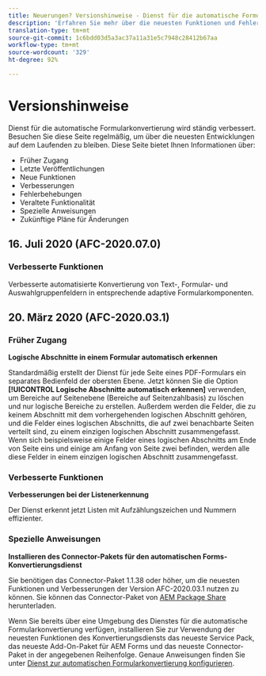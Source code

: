 ```yaml
---
title: Neuerungen? Versionshinweise - Dienst für die automatische Formularkonvertierung
description: 'Erfahren Sie mehr über die neuesten Funktionen und Fehler, die für den Dienst für die automatische Formularkonvertierung behoben wurden '
translation-type: tm+mt
source-git-commit: 1c6bdd03d5a3ac37a11a31e5c7948c28412b67aa
workflow-type: tm+mt
source-wordcount: '329'
ht-degree: 92%

---
```



# Versionshinweise

Dienst für die automatische Formularkonvertierung wird ständig verbessert. Besuchen Sie diese Seite regelmäßig, um über die neuesten Entwicklungen auf dem Laufenden zu bleiben. Diese Seite bietet Ihnen Informationen über:

* Früher Zugang
* Letzte Veröffentlichungen
* Neue Funktionen
* Verbesserungen
* Fehlerbehebungen
* Veraltete Funktionalität
* Spezielle Anweisungen
* Zukünftige Pläne für Änderungen


## 16. Juli 2020 (AFC-2020.07.0)

### Verbesserte Funktionen

Verbesserte automatisierte Konvertierung von Text-, Formular- und Auswahlgruppenfeldern in entsprechende adaptive Formularkomponenten.

## 20. März 2020 (AFC-2020.03.1)

### Früher Zugang

**Logische Abschnitte in einem Formular automatisch erkennen**

Standardmäßig erstellt der Dienst für jede Seite eines PDF-Formulars ein separates Bedienfeld der obersten Ebene. Jetzt können Sie die Option **[!UICONTROL Logische Abschnitte automatisch erkennen]** verwenden, um Bereiche auf Seitenebene (Bereiche auf Seitenzahlbasis) zu löschen und nur logische Bereiche zu erstellen. Außerdem werden die Felder, die zu keinem Abschnitt mit dem vorhergehenden logischen Abschnitt gehören, und die Felder eines logischen Abschnitts, die auf zwei benachbarte Seiten verteilt sind, zu einem einzigen logischen Abschnitt zusammengefasst. Wenn sich beispielsweise einige Felder eines logischen Abschnitts am Ende von Seite eins und einige am Anfang von Seite zwei befinden, werden alle diese Felder in einem einzigen logischen Abschnitt zusammengefasst.

### Verbesserte Funktionen

**Verbesserungen bei der Listenerkennung**

Der Dienst erkennt jetzt Listen mit Aufzählungszeichen und Nummern effizienter.

### Spezielle Anweisungen

**Installieren des Connector-Pakets für den automatischen Forms-Konvertierungsdienst**

Sie benötigen das Connector-Paket 1.1.38 oder höher, um die neuesten Funktionen und Verbesserungen der Version AFC-2020.03.1 nutzen zu können. Sie können das Connector-Paket von [AEM Package Share](https://www.adobeaemcloud.com/content/marketplace/marketplaceProxy.html?packagePath=/content/companies/public/adobe/packages/cq650/featurepack/AFCS-Connector-2020.03.1) herunterladen.

Wenn Sie bereits über eine Umgebung des Dienstes für die automatische Formularkonvertierung verfügen, installieren Sie zur Verwendung der neuesten Funktionen des Konvertierungsdiensts das neueste Service Pack, das neueste Add-On-Paket für AEM Forms und das neueste Connector-Paket in der angegebenen Reihenfolge. Genaue Anweisungen finden Sie unter [Dienst zur automatischen Formularkonvertierung konfigurieren](configure-service.md).